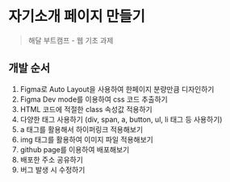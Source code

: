 # 자기소개 페이지 만들기

> 해달 부트캠프 - 웹 기초 과제

## 개발 순서

1. Figma로 Auto Layout을 사용하여 한페이지 분량만큼 디자인하기
2. Figma Dev mode를 이용하여 css 코드 추출하기
3. HTML 코드에 적절한 class 속성값 적용하기
4. 다양한 태그 사용하기 (div, span, a, button, ul, li 태그 등 사용하기)
5. a 태그를 활용해서 하이퍼링크 적용해보기
6. img 태그를 활용하여 이미지 파일 적용해보기
7. github page를 이용하여 배포해보기
8. 배포한 주소 공유하기
9. 버그 발생 시 수정하기
